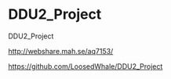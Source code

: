# DDU2_Project
DDU2_Project

http://webshare.mah.se/aq7153/

https://github.com/LoosedWhale/DDU2_Project